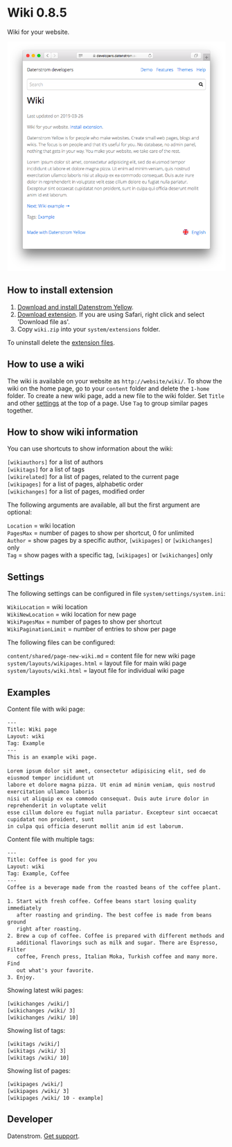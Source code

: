 Wiki 0.8.5
==========
Wiki for your website.

<p align="center"><img src="wiki-screenshot.png?raw=true" alt="Screenshot"></p>

## How to install extension

1. [Download and install Datenstrom Yellow](https://github.com/datenstrom/yellow/).
2. [Download extension](https://github.com/datenstrom/yellow-extensions/raw/master/zip/wiki.zip). If you are using Safari, right click and select 'Download file as'.
3. Copy `wiki.zip` into your `system/extensions` folder.

To uninstall delete the [extension files](extension.ini).

## How to use a wiki

The wiki is available on your website as `http://website/wiki/`. To show the wiki on the home page, go to your `content` folder and delete the `1-home` folder. To create a new wiki page, add a new file to the wiki folder. Set `Title` and other [settings](https://github.com/datenstrom/yellow-extensions/tree/master/features/core#settings) at the top of a page. Use `Tag` to group similar pages together.

## How to show wiki information

You can use shortcuts to show information about the wiki:

`[wikiauthors]` for a list of authors  
`[wikitags]` for a list of tags  
`[wikirelated]` for a list of pages, related to the current page    
`[wikipages]` for a list of pages, alphabetic order  
`[wikichanges]` for a list of pages, modified order  

The following arguments are available, all but the first argument are optional:

`Location` = wiki location  
`PagesMax` = number of pages to show per shortcut, 0 for unlimited  
`Author` = show pages by a specific author, `[wikipages]` or `[wikichanges]` only  
`Tag` = show pages with a specific tag, `[wikipages]` or `[wikichanges`] only  

## Settings

The following settings can be configured in file `system/settings/system.ini`:

`WikiLocation` = wiki location  
`WikiNewLocation` = wiki location for new page  
`WikiPagesMax` = number of pages to show per shortcut  
`WikiPaginationLimit` = number of entries to show per page  

The following files can be configured:

`content/shared/page-new-wiki.md` = content file for new wiki page  
`system/layouts/wikipages.html` = layout file for main wiki page  
`system/layouts/wiki.html` = layout file for individual wiki page  

## Examples

Content file with wiki page:

    ---
    Title: Wiki page
    Layout: wiki
    Tag: Example
    ---
    This is an example wiki page.

    Lorem ipsum dolor sit amet, consectetur adipisicing elit, sed do eiusmod tempor incididunt ut 
    labore et dolore magna pizza. Ut enim ad minim veniam, quis nostrud exercitation ullamco laboris 
    nisi ut aliquip ex ea commodo consequat. Duis aute irure dolor in reprehenderit in voluptate velit 
    esse cillum dolore eu fugiat nulla pariatur. Excepteur sint occaecat cupidatat non proident, sunt 
    in culpa qui officia deserunt mollit anim id est laborum.

Content file with multiple tags:

    ---
    Title: Coffee is good for you
    Layout: wiki
    Tag: Example, Coffee
    ---
    Coffee is a beverage made from the roasted beans of the coffee plant.
    
    1. Start with fresh coffee. Coffee beans start losing quality immediately 
       after roasting and grinding. The best coffee is made from beans ground 
       right after roasting. 
    2. Brew a cup of coffee. Coffee is prepared with different methods and 
       additional flavorings such as milk and sugar. There are Espresso, Filter 
       coffee, French press, Italian Moka, Turkish coffee and many more. Find 
       out what's your favorite.
    3. Enjoy.

Showing latest wiki pages:

    [wikichanges /wiki/]
    [wikichanges /wiki/ 3]
    [wikichanges /wiki/ 10]

Showing list of tags:

    [wikitags /wiki/]
    [wikitags /wiki/ 3]
    [wikitags /wiki/ 10]

Showing list of pages:

    [wikipages /wiki/]
    [wikipages /wiki/ 3]
    [wikipages /wiki/ 10 - example]

## Developer

Datenstrom. [Get support](https://extensions.datenstrom.se/help/).
